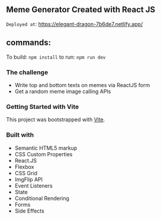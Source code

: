 ## Meme Generator Created with React JS

`Deployed at`: https://elegant-dragon-7b6de7.netlify.app/

## commands:
To build: ``npm install``
to run: ``npm run dev``


### The challenge

- Write top and bottom texts on memes via ReactJS form
- Get a random meme image calling APIs

### Getting Started with Vite

This project was bootstrapped with [Vite](https://github.com/vitejs/vite).

### Built with

- Semantic HTML5 markup
- CSS Custom Properties
- React.JS
- Flexbox
- CSS Grid
- ImgFlip API
- Event Listeners
- State
- Conditional Rendering
- Forms
- Side Effects
